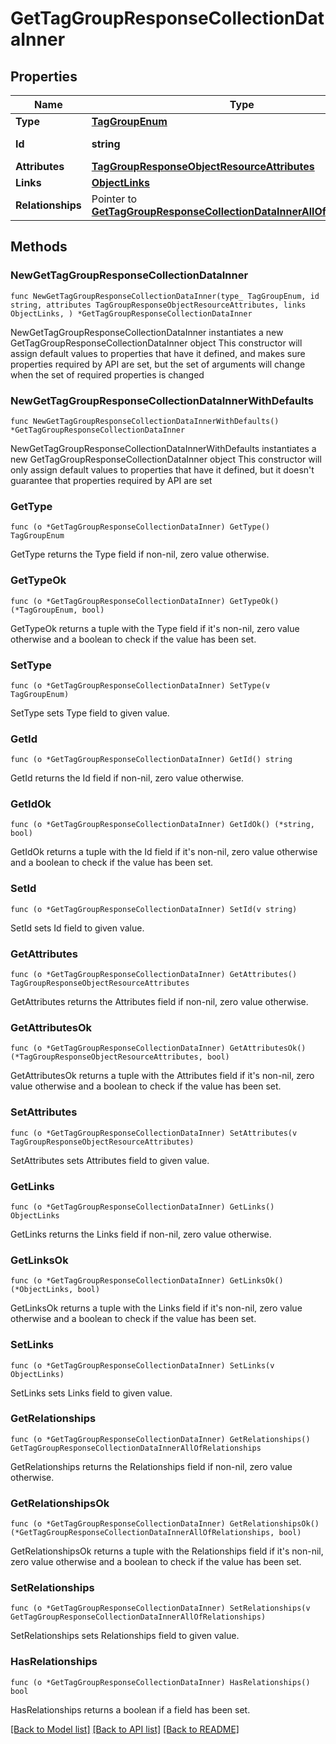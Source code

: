 # GetTagGroupResponseCollectionDataInner

## Properties

Name | Type | Description | Notes
------------ | ------------- | ------------- | -------------
**Type** | [**TagGroupEnum**](TagGroupEnum.md) |  | 
**Id** | **string** | The Tag Group ID | 
**Attributes** | [**TagGroupResponseObjectResourceAttributes**](TagGroupResponseObjectResourceAttributes.md) |  | 
**Links** | [**ObjectLinks**](ObjectLinks.md) |  | 
**Relationships** | Pointer to [**GetTagGroupResponseCollectionDataInnerAllOfRelationships**](GetTagGroupResponseCollectionDataInnerAllOfRelationships.md) |  | [optional] 

## Methods

### NewGetTagGroupResponseCollectionDataInner

`func NewGetTagGroupResponseCollectionDataInner(type_ TagGroupEnum, id string, attributes TagGroupResponseObjectResourceAttributes, links ObjectLinks, ) *GetTagGroupResponseCollectionDataInner`

NewGetTagGroupResponseCollectionDataInner instantiates a new GetTagGroupResponseCollectionDataInner object
This constructor will assign default values to properties that have it defined,
and makes sure properties required by API are set, but the set of arguments
will change when the set of required properties is changed

### NewGetTagGroupResponseCollectionDataInnerWithDefaults

`func NewGetTagGroupResponseCollectionDataInnerWithDefaults() *GetTagGroupResponseCollectionDataInner`

NewGetTagGroupResponseCollectionDataInnerWithDefaults instantiates a new GetTagGroupResponseCollectionDataInner object
This constructor will only assign default values to properties that have it defined,
but it doesn't guarantee that properties required by API are set

### GetType

`func (o *GetTagGroupResponseCollectionDataInner) GetType() TagGroupEnum`

GetType returns the Type field if non-nil, zero value otherwise.

### GetTypeOk

`func (o *GetTagGroupResponseCollectionDataInner) GetTypeOk() (*TagGroupEnum, bool)`

GetTypeOk returns a tuple with the Type field if it's non-nil, zero value otherwise
and a boolean to check if the value has been set.

### SetType

`func (o *GetTagGroupResponseCollectionDataInner) SetType(v TagGroupEnum)`

SetType sets Type field to given value.


### GetId

`func (o *GetTagGroupResponseCollectionDataInner) GetId() string`

GetId returns the Id field if non-nil, zero value otherwise.

### GetIdOk

`func (o *GetTagGroupResponseCollectionDataInner) GetIdOk() (*string, bool)`

GetIdOk returns a tuple with the Id field if it's non-nil, zero value otherwise
and a boolean to check if the value has been set.

### SetId

`func (o *GetTagGroupResponseCollectionDataInner) SetId(v string)`

SetId sets Id field to given value.


### GetAttributes

`func (o *GetTagGroupResponseCollectionDataInner) GetAttributes() TagGroupResponseObjectResourceAttributes`

GetAttributes returns the Attributes field if non-nil, zero value otherwise.

### GetAttributesOk

`func (o *GetTagGroupResponseCollectionDataInner) GetAttributesOk() (*TagGroupResponseObjectResourceAttributes, bool)`

GetAttributesOk returns a tuple with the Attributes field if it's non-nil, zero value otherwise
and a boolean to check if the value has been set.

### SetAttributes

`func (o *GetTagGroupResponseCollectionDataInner) SetAttributes(v TagGroupResponseObjectResourceAttributes)`

SetAttributes sets Attributes field to given value.


### GetLinks

`func (o *GetTagGroupResponseCollectionDataInner) GetLinks() ObjectLinks`

GetLinks returns the Links field if non-nil, zero value otherwise.

### GetLinksOk

`func (o *GetTagGroupResponseCollectionDataInner) GetLinksOk() (*ObjectLinks, bool)`

GetLinksOk returns a tuple with the Links field if it's non-nil, zero value otherwise
and a boolean to check if the value has been set.

### SetLinks

`func (o *GetTagGroupResponseCollectionDataInner) SetLinks(v ObjectLinks)`

SetLinks sets Links field to given value.


### GetRelationships

`func (o *GetTagGroupResponseCollectionDataInner) GetRelationships() GetTagGroupResponseCollectionDataInnerAllOfRelationships`

GetRelationships returns the Relationships field if non-nil, zero value otherwise.

### GetRelationshipsOk

`func (o *GetTagGroupResponseCollectionDataInner) GetRelationshipsOk() (*GetTagGroupResponseCollectionDataInnerAllOfRelationships, bool)`

GetRelationshipsOk returns a tuple with the Relationships field if it's non-nil, zero value otherwise
and a boolean to check if the value has been set.

### SetRelationships

`func (o *GetTagGroupResponseCollectionDataInner) SetRelationships(v GetTagGroupResponseCollectionDataInnerAllOfRelationships)`

SetRelationships sets Relationships field to given value.

### HasRelationships

`func (o *GetTagGroupResponseCollectionDataInner) HasRelationships() bool`

HasRelationships returns a boolean if a field has been set.


[[Back to Model list]](../README.md#documentation-for-models) [[Back to API list]](../README.md#documentation-for-api-endpoints) [[Back to README]](../README.md)


